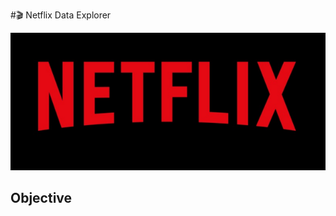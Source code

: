 #🎬 Netflix Data Explorer

![Netflix Logo](https://github.com/rishinawani/netflix_sql_project/blob/main/nt.PNG)

## Objective
